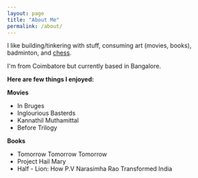 ```yaml
---
layout: page
title: "About Me"
permalink: /about/
---
```


I like building/tinkering with stuff, consuming art (movies, books), badminton, and [chess](https://lichess.org/@/zfevenz).

I'm from Coimbatore but currently based in Bangalore.

**Here are few things I enjoyed:**

**Movies**
- In Bruges
- Inglourious Basterds  
- Kannathil Muthamittal
- Before Trilogy

**Books**
- Tomorrow Tomorrow Tomorrow
- Project Hail Mary
- Half - Lion: How P.V Narasimha Rao Transformed India
